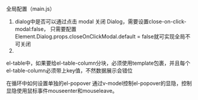 全局配置（main.js）

1. dialog中是否可以通过点击 modal 关闭 Dialog，需要设置close-on-click-modal:false，
   只需要配置Element.Dialog.props.closeOnClickModal.default = false就可实现全局不可关闭
2.

el-table中，如果要给el-table-column分块，必须使用template包裹，并且每个el-table-column必须带上key值，不然数据展示会错位

在循环中如何设置单独的el-popover
通过v-model控制el-popover的显隐，控制显隐使用鼠标事件mouseenter和mouseleave。
